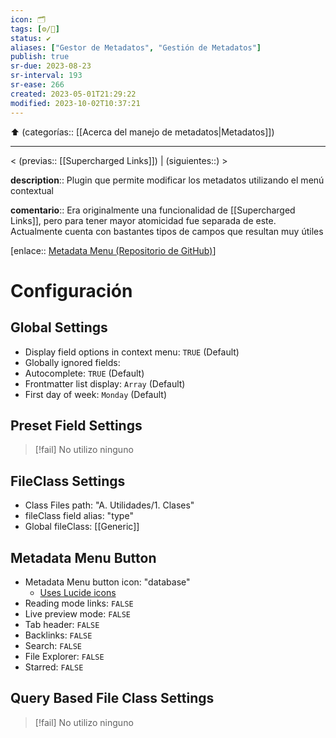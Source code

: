 ```yaml
---
icon: 🗂️
tags: [⚙️/🔌]
status: ✔️
aliases: ["Gestor de Metadatos", "Gestión de Metadatos"]
publish: true
sr-due: 2023-08-23
sr-interval: 193
sr-ease: 266
created: 2023-05-01T21:29:22
modified: 2023-10-02T10:37:21
---
```


⬆️ (categorías:: [[Acerca del manejo de metadatos|Metadatos]])

---

< (previas:: [[Supercharged Links]]) | (siguientes::) >

**description**:: Plugin que permite modificar los metadatos utilizando el menú contextual

**comentario**:: Era originalmente una funcionalidad de [[Supercharged Links]], pero para tener mayor atomicidad fue separada de este. Actualmente cuenta con bastantes tipos de campos que resultan muy útiles

[enlace:: [Metadata Menu (Repositorio de GitHub)](https://github.com/mdelobelle/metadatamenu)]

# Configuración

## Global Settings

- Display field options in context menu: `TRUE` (Default)
- Globally ignored fields:
- Autocomplete: `TRUE` (Default)
- Frontmatter list display: `Array` (Default)
- First day of week: `Monday` (Default)

## Preset Field Settings

> [!fail] No utilizo ninguno

## FileClass Settings

- Class Files path: "A. Utilidades/1. Clases"
- fileClass field alias: "type"
- Global fileClass: [[Generic]]

## Metadata Menu Button

- Metadata Menu button icon: "database"
  - [Uses Lucide icons](https://lucide.dev)
- Reading mode links: `FALSE`
- Live preview mode: `FALSE`
- Tab header: `FALSE`
- Backlinks: `FALSE`
- Search: `FALSE`
- File Explorer: `FALSE`
- Starred: `FALSE`

## Query Based File Class Settings

> [!fail] No utilizo ninguno
